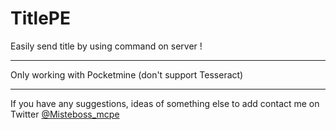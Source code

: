# TitlePE
Easily send title by using command on server !

---
Only working with Pocketmine (don't support Tesseract)

---
If you have any suggestions, ideas of something else to add contact me on Twitter [@Misteboss_mcpe](https://twitter.com/Misteboss_mcpe)
